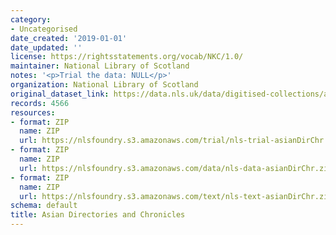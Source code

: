 ```yaml
---
category:
- Uncategorised
date_created: '2019-01-01'
date_updated: ''
license: https://rightsstatements.org/vocab/NKC/1.0/
maintainer: National Library of Scotland
notes: '<p>Trial the data: NULL</p>'
organization: National Library of Scotland
original_dataset_link: https://data.nls.uk/data/digitised-collections/asian-directories-chronicles/
records: 4566
resources:
- format: ZIP
  name: ZIP
  url: https://nlsfoundry.s3.amazonaws.com/trial/nls-trial-asianDirChr.zip
- format: ZIP
  name: ZIP
  url: https://nlsfoundry.s3.amazonaws.com/data/nls-data-asianDirChr.zip
- format: ZIP
  name: ZIP
  url: https://nlsfoundry.s3.amazonaws.com/text/nls-text-asianDirChr.zip
schema: default
title: Asian Directories and Chronicles
---
```

